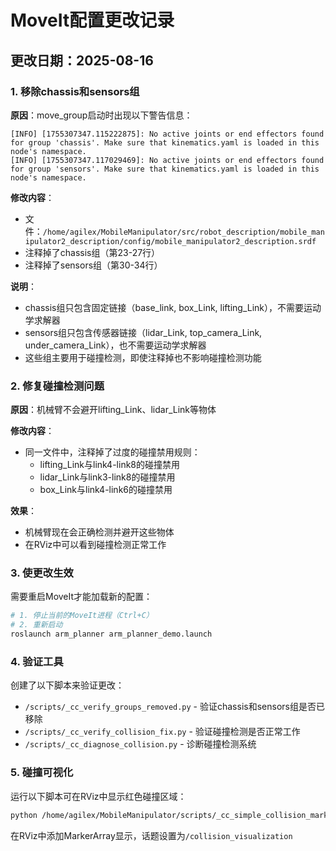 # MoveIt配置更改记录

## 更改日期：2025-08-16

### 1. 移除chassis和sensors组

**原因**：move_group启动时出现以下警告信息：
```
[INFO] [1755307347.115222875]: No active joints or end effectors found for group 'chassis'. Make sure that kinematics.yaml is loaded in this node's namespace.
[INFO] [1755307347.117029469]: No active joints or end effectors found for group 'sensors'. Make sure that kinematics.yaml is loaded in this node's namespace.
```

**修改内容**：
- 文件：`/home/agilex/MobileManipulator/src/robot_description/mobile_manipulator2_description/config/mobile_manipulator2_description.srdf`
- 注释掉了chassis组（第23-27行）
- 注释掉了sensors组（第30-34行）

**说明**：
- chassis组只包含固定链接（base_link, box_Link, lifting_Link），不需要运动学求解器
- sensors组只包含传感器链接（lidar_Link, top_camera_Link, under_camera_Link），也不需要运动学求解器
- 这些组主要用于碰撞检测，即使注释掉也不影响碰撞检测功能

### 2. 修复碰撞检测问题

**原因**：机械臂不会避开lifting_Link、lidar_Link等物体

**修改内容**：
- 同一文件中，注释掉了过度的碰撞禁用规则：
  - lifting_Link与link4-link8的碰撞禁用
  - lidar_Link与link3-link8的碰撞禁用
  - box_Link与link4-link6的碰撞禁用

**效果**：
- 机械臂现在会正确检测并避开这些物体
- 在RViz中可以看到碰撞检测正常工作

### 3. 使更改生效

需要重启MoveIt才能加载新的配置：
```bash
# 1. 停止当前的MoveIt进程（Ctrl+C）
# 2. 重新启动
roslaunch arm_planner arm_planner_demo.launch
```

### 4. 验证工具

创建了以下脚本来验证更改：
- `/scripts/_cc_verify_groups_removed.py` - 验证chassis和sensors组是否已移除
- `/scripts/_cc_verify_collision_fix.py` - 验证碰撞检测是否正常工作
- `/scripts/_cc_diagnose_collision.py` - 诊断碰撞检测系统

### 5. 碰撞可视化

运行以下脚本可在RViz中显示红色碰撞区域：
```bash
python /home/agilex/MobileManipulator/scripts/_cc_simple_collision_marker.py
```

在RViz中添加MarkerArray显示，话题设置为`/collision_visualization`